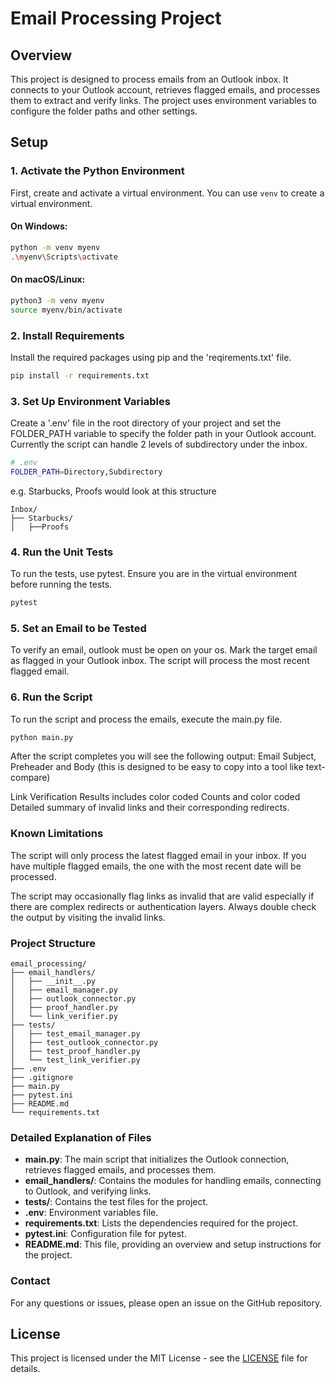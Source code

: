 # Email Processing Project

## Overview
This project is designed to process emails from an Outlook inbox. It connects to your Outlook account, retrieves flagged emails, and processes them to extract and verify links. The project uses environment variables to configure the folder paths and other settings.

## Setup

### 1. Activate the Python Environment
First, create and activate a virtual environment. You can use `venv` to create a virtual environment.

#### On Windows:
```sh
python -m venv myenv
.\myenv\Scripts\activate
```

#### On macOS/Linux:
```sh
python3 -m venv myenv
source myenv/bin/activate
```
### 2. Install Requirements
Install the required packages using pip and the 'reqirements.txt' file.
```sh
pip install -r requirements.txt
```
### 3. Set Up Environment Variables
Create a '.env' file in the root directory of your project and set the FOLDER_PATH variable to specify the folder path in your Outlook account. Currently the script can handle 2 levels of subdirectory under the inbox. 
```sh
# .env
FOLDER_PATH=Directory,Subdirectory 
```
e.g. Starbucks, Proofs would look at this structure
```
Inbox/
├── Starbucks/
│   ├──Proofs
```
### 4. Run the Unit Tests
To run the tests, use pytest. Ensure you are in the virtual environment before running the tests.
```sh
pytest
```
### 5. Set an Email to be Tested
To verify an email, outlook must be open on your os.  Mark the target email as flagged in your Outlook inbox. The script will process the most recent flagged email.

### 6. Run the Script
To run the script and process the emails, execute the main.py file.
```sh 
python main.py
```
After the script completes you will see the following output: 
Email Subject, Preheader and Body (this is designed to be easy to copy into a tool like text-compare)

Link Verification Results includes color coded Counts and color coded  Detailed summary of invalid links and their corresponding redirects. 

### Known Limitations
The script will only process the latest flagged email in your inbox. If you have multiple flagged emails, the one with the most recent date will be processed. 

The script may occasionally flag links as invalid that are valid especially if there are complex redirects or authentication layers. Always double check the output by visiting the invalid links. 

### Project Structure
```
email_processing/
├── email_handlers/
│   ├── __init__.py
│   ├── email_manager.py
│   ├── outlook_connector.py
│   ├── proof_handler.py
│   └── link_verifier.py
├── tests/
│   ├── test_email_manager.py
│   ├── test_outlook_connector.py
│   ├── test_proof_handler.py
│   └── test_link_verifier.py
├── .env
├── .gitignore
├── main.py
├── pytest.ini
├── README.md
└── requirements.txt
```
### Detailed Explanation of Files

- **main.py**: The main script that initializes the Outlook connection, retrieves flagged emails, and processes them.
- **email_handlers/**: Contains the modules for handling emails, connecting to Outlook, and verifying links.
- **tests/**: Contains the test files for the project.
- **.env**: Environment variables file.
- **requirements.txt**: Lists the dependencies required for the project.
- **pytest.ini**: Configuration file for pytest.
- **README.md**: This file, providing an overview and setup instructions for the project.

### Contact
For any questions or issues, please open an issue on the GitHub repository.

## License

This project is licensed under the MIT License - see the [LICENSE](LICENSE) file for details.


